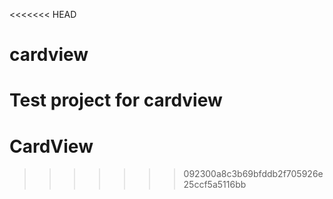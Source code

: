 <<<<<<< HEAD
# cardview
Test project for cardview
=======
# CardView
>>>>>>> 092300a8c3b69bfddb2f705926e25ccf5a5116bb
